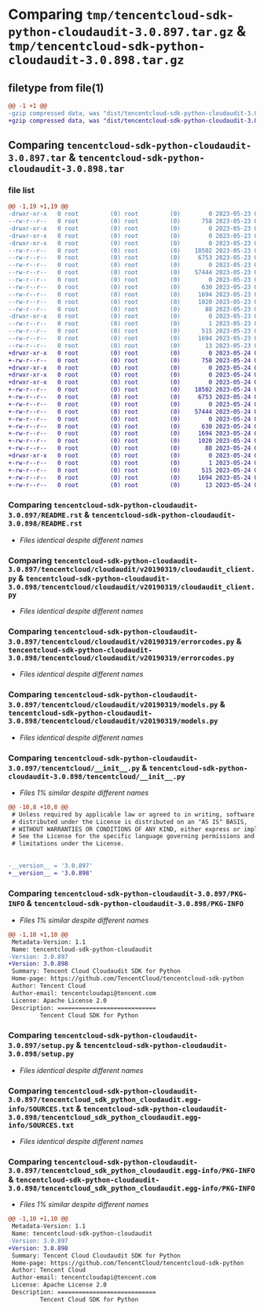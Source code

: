 # Comparing `tmp/tencentcloud-sdk-python-cloudaudit-3.0.897.tar.gz` & `tmp/tencentcloud-sdk-python-cloudaudit-3.0.898.tar.gz`

## filetype from file(1)

```diff
@@ -1 +1 @@
-gzip compressed data, was "dist/tencentcloud-sdk-python-cloudaudit-3.0.897.tar", last modified: Tue May 23 02:17:54 2023, max compression
+gzip compressed data, was "dist/tencentcloud-sdk-python-cloudaudit-3.0.898.tar", last modified: Wed May 24 01:52:47 2023, max compression
```

## Comparing `tencentcloud-sdk-python-cloudaudit-3.0.897.tar` & `tencentcloud-sdk-python-cloudaudit-3.0.898.tar`

### file list

```diff
@@ -1,19 +1,19 @@
-drwxr-xr-x   0 root         (0) root         (0)        0 2023-05-23 02:17:54.000000 tencentcloud-sdk-python-cloudaudit-3.0.897/
--rw-r--r--   0 root         (0) root         (0)      758 2023-05-23 02:17:54.000000 tencentcloud-sdk-python-cloudaudit-3.0.897/README.rst
-drwxr-xr-x   0 root         (0) root         (0)        0 2023-05-23 02:17:54.000000 tencentcloud-sdk-python-cloudaudit-3.0.897/tencentcloud/
-drwxr-xr-x   0 root         (0) root         (0)        0 2023-05-23 02:17:54.000000 tencentcloud-sdk-python-cloudaudit-3.0.897/tencentcloud/cloudaudit/
-drwxr-xr-x   0 root         (0) root         (0)        0 2023-05-23 02:17:54.000000 tencentcloud-sdk-python-cloudaudit-3.0.897/tencentcloud/cloudaudit/v20190319/
--rw-r--r--   0 root         (0) root         (0)    18502 2023-05-23 02:17:54.000000 tencentcloud-sdk-python-cloudaudit-3.0.897/tencentcloud/cloudaudit/v20190319/cloudaudit_client.py
--rw-r--r--   0 root         (0) root         (0)     6753 2023-05-23 02:17:54.000000 tencentcloud-sdk-python-cloudaudit-3.0.897/tencentcloud/cloudaudit/v20190319/errorcodes.py
--rw-r--r--   0 root         (0) root         (0)        0 2023-05-23 02:17:54.000000 tencentcloud-sdk-python-cloudaudit-3.0.897/tencentcloud/cloudaudit/v20190319/__init__.py
--rw-r--r--   0 root         (0) root         (0)    57444 2023-05-23 02:17:54.000000 tencentcloud-sdk-python-cloudaudit-3.0.897/tencentcloud/cloudaudit/v20190319/models.py
--rw-r--r--   0 root         (0) root         (0)        0 2023-05-23 02:17:54.000000 tencentcloud-sdk-python-cloudaudit-3.0.897/tencentcloud/cloudaudit/__init__.py
--rw-r--r--   0 root         (0) root         (0)      630 2023-05-23 02:17:54.000000 tencentcloud-sdk-python-cloudaudit-3.0.897/tencentcloud/__init__.py
--rw-r--r--   0 root         (0) root         (0)     1694 2023-05-23 02:17:54.000000 tencentcloud-sdk-python-cloudaudit-3.0.897/PKG-INFO
--rw-r--r--   0 root         (0) root         (0)     1020 2023-05-23 02:17:54.000000 tencentcloud-sdk-python-cloudaudit-3.0.897/setup.py
--rw-r--r--   0 root         (0) root         (0)       88 2023-05-23 02:17:54.000000 tencentcloud-sdk-python-cloudaudit-3.0.897/setup.cfg
-drwxr-xr-x   0 root         (0) root         (0)        0 2023-05-23 02:17:54.000000 tencentcloud-sdk-python-cloudaudit-3.0.897/tencentcloud_sdk_python_cloudaudit.egg-info/
--rw-r--r--   0 root         (0) root         (0)        1 2023-05-23 02:17:54.000000 tencentcloud-sdk-python-cloudaudit-3.0.897/tencentcloud_sdk_python_cloudaudit.egg-info/dependency_links.txt
--rw-r--r--   0 root         (0) root         (0)      515 2023-05-23 02:17:54.000000 tencentcloud-sdk-python-cloudaudit-3.0.897/tencentcloud_sdk_python_cloudaudit.egg-info/SOURCES.txt
--rw-r--r--   0 root         (0) root         (0)     1694 2023-05-23 02:17:54.000000 tencentcloud-sdk-python-cloudaudit-3.0.897/tencentcloud_sdk_python_cloudaudit.egg-info/PKG-INFO
--rw-r--r--   0 root         (0) root         (0)       13 2023-05-23 02:17:54.000000 tencentcloud-sdk-python-cloudaudit-3.0.897/tencentcloud_sdk_python_cloudaudit.egg-info/top_level.txt
+drwxr-xr-x   0 root         (0) root         (0)        0 2023-05-24 01:52:47.000000 tencentcloud-sdk-python-cloudaudit-3.0.898/
+-rw-r--r--   0 root         (0) root         (0)      758 2023-05-24 01:52:46.000000 tencentcloud-sdk-python-cloudaudit-3.0.898/README.rst
+drwxr-xr-x   0 root         (0) root         (0)        0 2023-05-24 01:52:47.000000 tencentcloud-sdk-python-cloudaudit-3.0.898/tencentcloud/
+drwxr-xr-x   0 root         (0) root         (0)        0 2023-05-24 01:52:47.000000 tencentcloud-sdk-python-cloudaudit-3.0.898/tencentcloud/cloudaudit/
+drwxr-xr-x   0 root         (0) root         (0)        0 2023-05-24 01:52:47.000000 tencentcloud-sdk-python-cloudaudit-3.0.898/tencentcloud/cloudaudit/v20190319/
+-rw-r--r--   0 root         (0) root         (0)    18502 2023-05-24 01:52:46.000000 tencentcloud-sdk-python-cloudaudit-3.0.898/tencentcloud/cloudaudit/v20190319/cloudaudit_client.py
+-rw-r--r--   0 root         (0) root         (0)     6753 2023-05-24 01:52:46.000000 tencentcloud-sdk-python-cloudaudit-3.0.898/tencentcloud/cloudaudit/v20190319/errorcodes.py
+-rw-r--r--   0 root         (0) root         (0)        0 2023-05-24 01:52:46.000000 tencentcloud-sdk-python-cloudaudit-3.0.898/tencentcloud/cloudaudit/v20190319/__init__.py
+-rw-r--r--   0 root         (0) root         (0)    57444 2023-05-24 01:52:46.000000 tencentcloud-sdk-python-cloudaudit-3.0.898/tencentcloud/cloudaudit/v20190319/models.py
+-rw-r--r--   0 root         (0) root         (0)        0 2023-05-24 01:52:46.000000 tencentcloud-sdk-python-cloudaudit-3.0.898/tencentcloud/cloudaudit/__init__.py
+-rw-r--r--   0 root         (0) root         (0)      630 2023-05-24 01:52:46.000000 tencentcloud-sdk-python-cloudaudit-3.0.898/tencentcloud/__init__.py
+-rw-r--r--   0 root         (0) root         (0)     1694 2023-05-24 01:52:47.000000 tencentcloud-sdk-python-cloudaudit-3.0.898/PKG-INFO
+-rw-r--r--   0 root         (0) root         (0)     1020 2023-05-24 01:52:46.000000 tencentcloud-sdk-python-cloudaudit-3.0.898/setup.py
+-rw-r--r--   0 root         (0) root         (0)       88 2023-05-24 01:52:47.000000 tencentcloud-sdk-python-cloudaudit-3.0.898/setup.cfg
+drwxr-xr-x   0 root         (0) root         (0)        0 2023-05-24 01:52:47.000000 tencentcloud-sdk-python-cloudaudit-3.0.898/tencentcloud_sdk_python_cloudaudit.egg-info/
+-rw-r--r--   0 root         (0) root         (0)        1 2023-05-24 01:52:46.000000 tencentcloud-sdk-python-cloudaudit-3.0.898/tencentcloud_sdk_python_cloudaudit.egg-info/dependency_links.txt
+-rw-r--r--   0 root         (0) root         (0)      515 2023-05-24 01:52:47.000000 tencentcloud-sdk-python-cloudaudit-3.0.898/tencentcloud_sdk_python_cloudaudit.egg-info/SOURCES.txt
+-rw-r--r--   0 root         (0) root         (0)     1694 2023-05-24 01:52:46.000000 tencentcloud-sdk-python-cloudaudit-3.0.898/tencentcloud_sdk_python_cloudaudit.egg-info/PKG-INFO
+-rw-r--r--   0 root         (0) root         (0)       13 2023-05-24 01:52:46.000000 tencentcloud-sdk-python-cloudaudit-3.0.898/tencentcloud_sdk_python_cloudaudit.egg-info/top_level.txt
```

### Comparing `tencentcloud-sdk-python-cloudaudit-3.0.897/README.rst` & `tencentcloud-sdk-python-cloudaudit-3.0.898/README.rst`

 * *Files identical despite different names*

### Comparing `tencentcloud-sdk-python-cloudaudit-3.0.897/tencentcloud/cloudaudit/v20190319/cloudaudit_client.py` & `tencentcloud-sdk-python-cloudaudit-3.0.898/tencentcloud/cloudaudit/v20190319/cloudaudit_client.py`

 * *Files identical despite different names*

### Comparing `tencentcloud-sdk-python-cloudaudit-3.0.897/tencentcloud/cloudaudit/v20190319/errorcodes.py` & `tencentcloud-sdk-python-cloudaudit-3.0.898/tencentcloud/cloudaudit/v20190319/errorcodes.py`

 * *Files identical despite different names*

### Comparing `tencentcloud-sdk-python-cloudaudit-3.0.897/tencentcloud/cloudaudit/v20190319/models.py` & `tencentcloud-sdk-python-cloudaudit-3.0.898/tencentcloud/cloudaudit/v20190319/models.py`

 * *Files identical despite different names*

### Comparing `tencentcloud-sdk-python-cloudaudit-3.0.897/tencentcloud/__init__.py` & `tencentcloud-sdk-python-cloudaudit-3.0.898/tencentcloud/__init__.py`

 * *Files 1% similar despite different names*

```diff
@@ -10,8 +10,8 @@
 # Unless required by applicable law or agreed to in writing, software
 # distributed under the License is distributed on an "AS IS" BASIS,
 # WITHOUT WARRANTIES OR CONDITIONS OF ANY KIND, either express or implied.
 # See the License for the specific language governing permissions and
 # limitations under the License.
 
 
-__version__ = '3.0.897'
+__version__ = '3.0.898'
```

### Comparing `tencentcloud-sdk-python-cloudaudit-3.0.897/PKG-INFO` & `tencentcloud-sdk-python-cloudaudit-3.0.898/PKG-INFO`

 * *Files 1% similar despite different names*

```diff
@@ -1,10 +1,10 @@
 Metadata-Version: 1.1
 Name: tencentcloud-sdk-python-cloudaudit
-Version: 3.0.897
+Version: 3.0.898
 Summary: Tencent Cloud Cloudaudit SDK for Python
 Home-page: https://github.com/TencentCloud/tencentcloud-sdk-python
 Author: Tencent Cloud
 Author-email: tencentcloudapi@tencent.com
 License: Apache License 2.0
 Description: ============================
         Tencent Cloud SDK for Python
```

### Comparing `tencentcloud-sdk-python-cloudaudit-3.0.897/setup.py` & `tencentcloud-sdk-python-cloudaudit-3.0.898/setup.py`

 * *Files identical despite different names*

### Comparing `tencentcloud-sdk-python-cloudaudit-3.0.897/tencentcloud_sdk_python_cloudaudit.egg-info/SOURCES.txt` & `tencentcloud-sdk-python-cloudaudit-3.0.898/tencentcloud_sdk_python_cloudaudit.egg-info/SOURCES.txt`

 * *Files identical despite different names*

### Comparing `tencentcloud-sdk-python-cloudaudit-3.0.897/tencentcloud_sdk_python_cloudaudit.egg-info/PKG-INFO` & `tencentcloud-sdk-python-cloudaudit-3.0.898/tencentcloud_sdk_python_cloudaudit.egg-info/PKG-INFO`

 * *Files 1% similar despite different names*

```diff
@@ -1,10 +1,10 @@
 Metadata-Version: 1.1
 Name: tencentcloud-sdk-python-cloudaudit
-Version: 3.0.897
+Version: 3.0.898
 Summary: Tencent Cloud Cloudaudit SDK for Python
 Home-page: https://github.com/TencentCloud/tencentcloud-sdk-python
 Author: Tencent Cloud
 Author-email: tencentcloudapi@tencent.com
 License: Apache License 2.0
 Description: ============================
         Tencent Cloud SDK for Python
```

